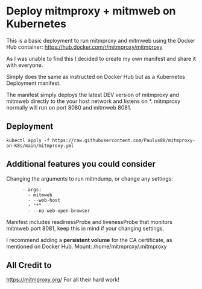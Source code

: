 # Deploy mitmproxy + mitmweb on Kubernetes
This is a basic deployment to run mitmproxy and mitmweb using the Docker Hub container:
https://hub.docker.com/r/mitmproxy/mitmproxy

As I was unable to find this I decided to create my own manifest and share it with everyone.

Simply does the same as instructed on Docker Hub but as a Kubernetes Deployment manifest.

The manifest simply deploys the latest DEV version of mitmproxy and mitmweb directly to the your host network and listens on *. mitmproxy normally will run on port 8080 and mitmweb 8081.
## Deployment
```
kubectl apply -f https://raw.githubusercontent.com/Paulus88/mitmproxy-on-K8s/main/mitmproxy.yml
```
## Additional features you could consider
Changing the arguments to run mitmdump, or change any settings:
```
      - args:
        - mitmweb
        - --web-host
        - "*"
        - --no-web-open-browser
```
Manifest includes readinessProbe and livenessProbe that monitors mitmweb port 8081, keep this in mind if your changing settings.

I recommend adding a **persistent volume** for the CA certificate, as mentioned on Docker Hub. Mount: /home/mitmproxy/.mitmproxy

## All Credit to
https://mitmproxy.org/
For all their hard work!
